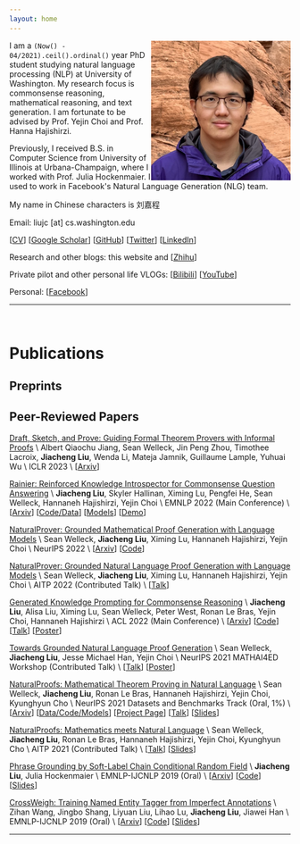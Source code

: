 ```yaml
---
layout: home
---
```


<img src='/assets/Profile.png' width=250 style="float: right;">

I am a `(Now() - 04/2021).ceil().ordinal()` year PhD student studying natural language processing (NLP) at University of Washington.
My research focus is commonsense reasoning, mathematical reasoning, and text generation.
I am fortunate to be advised by Prof. Yejin Choi and Prof. Hanna Hajishirzi.

Previously, I received B.S. in Computer Science from University of Illinois at Urbana-Champaign, where I worked with Prof. Julia Hockenmaier.
I used to work in Facebook's Natural Language Generation (NLG) team.

My name in Chinese characters is 刘嘉程

Email: liujc [at] cs.washington.edu

[[CV](/assets/cv/cv.pdf)]
[[Google Scholar](https://scholar.google.com/citations?user=GJfoBZAAAAAJ)]
[[GitHub](https://github.com/liujch1998)]
[[Twitter](https://twitter.com/liujc1998)]
[[LinkedIn](https://www.linkedin.com/in/liujch1998/)]

Research and other blogs: this website and 
[[Zhihu](https://www.zhihu.com/people/liujch1998)]

Private pilot and other personal life VLOGs:
[[Bilibili](https://space.bilibili.com/326361080)]
[[YouTube](https://www.youtube.com/channel/UCG06GwB1IK0bXXrTcRe5Elw)]

Personal:
[[Facebook](https://www.facebook.com/liujch1998/)]

---

<br/>

# Publications

## Preprints

## Peer-Reviewed Papers

[Draft, Sketch, and Prove: Guiding Formal Theorem Provers with Informal Proofs](https://openreview.net/pdf?id=SMa9EAovKMC) \\
Albert Qiaochu Jiang, Sean Welleck, Jin Peng Zhou, Timothee Lacroix, **Jiacheng Liu**, Wenda Li, Mateja Jamnik, Guillaume Lample, Yuhuai Wu \\
ICLR 2023 \\
[[Arxiv](https://arxiv.org/pdf/2210.12283.pdf)]

[Rainier: Reinforced Knowledge Introspector for Commonsense Question Answering](https://aclanthology.org/2022.emnlp-main.611.pdf) \\
**Jiacheng Liu**, Skyler Hallinan, Ximing Lu, Pengfei He, Sean Welleck, Hannaneh Hajishirzi, Yejin Choi \\
EMNLP 2022 (Main Conference) \\
[[Arxiv](https://arxiv.org/pdf/2210.03078.pdf)]
[[Code/Data](https://github.com/liujch1998/rainier)]
[[Models](https://huggingface.co/liujch1998/rainier-large)]
[[Demo](https://huggingface.co/spaces/liujch1998/rainier)]
<!-- [[Demo](http://qa.cs.washington.edu:14411/)] -->

[NaturalProver: Grounded Mathematical Proof Generation with Language Models](https://arxiv.org/pdf/2205.12910.pdf) \\
Sean Welleck, **Jiacheng Liu**, Ximing Lu, Hannaneh Hajishirzi, Yejin Choi \\
NeurIPS 2022 \\
[[Arxiv](https://arxiv.org/pdf/2205.12910.pdf)]
[[Code](https://github.com/wellecks/naturalprover)]

[NaturalProver: Grounded Natural Language Proof Generation with Language Models](http://aitp-conference.org/2022/abstract/AITP_2022_paper_12.pdf) \\
Sean Welleck, **Jiacheng Liu**, Ximing Lu, Hannaneh Hajishirzi, Yejin Choi \\
AITP 2022 (Contributed Talk) \\
[[Talk](http://grid01.ciirc.cvut.cz/~mptp/zoomaitp/2022-09-07/video1696925438.mp4)]

[Generated Knowledge Prompting for Commonsense Reasoning](https://aclanthology.org/2022.acl-long.225.pdf) \\
**Jiacheng Liu**, Alisa Liu, Ximing Lu, Sean Welleck, Peter West, Ronan Le Bras, Yejin Choi, Hannaneh Hajishirzi \\
ACL 2022 (Main Conference) \\
[[Arxiv](https://arxiv.org/pdf/2110.08387.pdf)]
[[Code](https://github.com/liujch1998/GKP)]
[[Talk](https://underline.io/events/284/sessions/10764/lecture/50402-long-generated-knowledge-prompting-for-commonsense-reasoning)]
[[Poster](https://underline.io/events/284/sessions/10764/lecture/50402-long-generated-knowledge-prompting-for-commonsense-reasoning)]

[Towards Grounded Natural Language Proof Generation](https://mathai4ed.github.io/papers/papers/paper_10.pdf) \\
Sean Welleck, **Jiacheng Liu**, Jesse Michael Han, Yejin Choi \\
NeurIPS 2021 MATHAI4ED Workshop (Contributed Talk) \\
[[Talk](https://neurips.cc/virtual/2021/workshop/21828)]
[[Poster](https://mathai4ed.github.io/papers/posters/poster_10.png)]

[NaturalProofs: Mathematical Theorem Proving in Natural Language](https://datasets-benchmarks-proceedings.neurips.cc/paper/2021/file/d9d4f495e875a2e075a1a4a6e1b9770f-Paper-round1.pdf) \\
Sean Welleck, **Jiacheng Liu**, Ronan Le Bras, Hannaneh Hajishirzi, Yejin Choi, Kyunghyun Cho \\
NeurIPS 2021 Datasets and Benchmarks Track (Oral, 1%) \\
[[Arxiv](https://arxiv.org/pdf/2104.01112.pdf)]
[[Data/Code/Models](https://github.com/wellecks/naturalproofs)]
[[Project Page](https://wellecks.github.io/naturalproofs/)]
[[Talk](https://nips.cc/Conferences/2021/ScheduleMultitrack?event=38450)]
[[Slides](https://drive.google.com/file/d/1ZqN_ClsP6Y1_aFVsW_61pcvgcpJ3E4m9/view)]

[NaturalProofs: Mathematics meets Natural Language](http://aitp-conference.org/2021/abstract/paper_4.pdf) \\
Sean Welleck, **Jiacheng Liu**, Ronan Le Bras, Hannaneh Hajishirzi, Yejin Choi, Kyunghyun Cho \\
AITP 2021 (Contributed Talk) \\
[[Talk](http://grid01.ciirc.cvut.cz/~mptp/zoomaitp/2021-09-07a/zoom_1.mp4)]
[[Slides](http://aitp-conference.org/2021/slides/SW.pdf)]

[Phrase Grounding by Soft-Label Chain Conditional Random Field](https://www.aclweb.org/anthology/D19-1515.pdf) \\
**Jiacheng Liu**, Julia Hockenmaier \\
EMNLP-IJCNLP 2019 (Oral) \\
[[Arxiv](https://arxiv.org/pdf/1909.00301.pdf)]
[[Code](https://github.com/liujch1998/SoftLabelCCRF)]
[[Slides](https://drive.google.com/file/d/13KSDMj_CdcmwoiNO-gccDG7OHse5ldtw/view?usp=sharing)]

[CrossWeigh: Training Named Entity Tagger from Imperfect Annotations](https://www.aclweb.org/anthology/D19-1519.pdf) \\
Zihan Wang, Jingbo Shang, Liyuan Liu, Lihao Lu, **Jiacheng Liu**, Jiawei Han \\
EMNLP-IJCNLP 2019 (Oral) \\
[[Arxiv](https://arxiv.org/pdf/1909.01441.pdf)]
[[Code](https://github.com/ZihanWangKi/CrossWeigh)]
[[Slides](https://drive.google.com/file/d/1Q_fhl9ksucJPe2UCcdh47saXjPBgK48H/view?usp=sharing)]

---

<br/>
